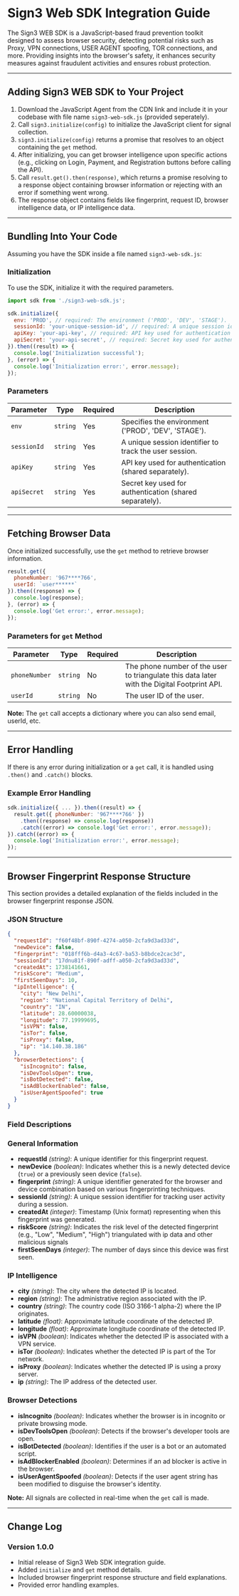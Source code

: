 # Sign3 Web SDK Integration Guide

The Sign3 WEB SDK is a JavaScript-based fraud prevention toolkit designed to assess browser security, detecting potential risks such as Proxy, VPN connections, USER AGENT spoofing, TOR connections, and more. Providing insights into the browser's safety, it enhances security measures against fraudulent activities and ensures robust protection.

---

## Adding Sign3 WEB SDK to Your Project

1. Download the JavaScript Agent from the CDN link and include it in your codebase with file name `sign3-web-sdk.js` (provided seperately).
2. Call `sign3.initialize(config)` to initialize the JavaScript client for signal collection.
3. `sign3.initialize(config)` returns a promise that resolves to an object containing the `get` method.
4. After initializing, you can get browser intelligence upon specific actions (e.g., clicking on Login, Payment, and Registration buttons before calling the API).
5. Call `result.get().then(response)`, which returns a promise resolving to a response object containing browser information or rejecting with an error if something went wrong.
6. The response object contains fields like fingerprint, request ID, browser intelligence data, or IP intelligence data.

---

## Bundling Into Your Code

Assuming you have the SDK inside a file named `sign3-web-sdk.js`:

### Initialization

To use the SDK, initialize it with the required parameters.

```javascript
import sdk from './sign3-web-sdk.js';

sdk.initialize({
  env: 'PROD', // required: The environment ('PROD', 'DEV', 'STAGE').
  sessionId: 'your-unique-session-id', // required: A unique session identifier to track the user session.
  apiKey: 'your-api-key', // required: API key used for authentication (shared separately by Sign3).
  apiSecret: 'your-api-secret', // required: Secret key used for authentication (shared separately by Sign3).
}).then((result) => {
  console.log('Initialization successful');
}, (error) => {
  console.log('Initialization error:', error.message);
});
```

### Parameters

| Parameter   | Type     | Required | Description                                             |
| ----------- | -------- | -------- | ------------------------------------------------------- |
| `env`       | `string` | Yes      | Specifies the environment ('PROD', 'DEV', 'STAGE').     |
| `sessionId` | `string` | Yes      | A unique session identifier to track the user session.  |
| `apiKey`    | `string` | Yes      | API key used for authentication (shared separately).    |
| `apiSecret` | `string` | Yes      | Secret key used for authentication (shared separately). |

---

## Fetching Browser Data

Once initialized successfully, use the `get` method to retrieve browser information.

```javascript
result.get({
  phoneNumber: '967****766',
  userId: `user******`
}).then((response) => {
  console.log(response);
}, (error) => {
  console.log('Get error:', error.message);
});
```

### Parameters for `get` Method

| Parameter     | Type     | Required | Description                                                                                 |
| ------------- | -------- | -------- | ------------------------------------------------------------------------------------------- |
| `phoneNumber` | `string` | No      | The phone number of the user to triangulate this data later with the Digital Footprint API. |
| `userId` | `string` | No      | The user ID of the user. |

**Note:** The `get` call accepts a dictionary where you can also send email, userId, etc.

---

## Error Handling

If there is any error during initialization or a `get` call, it is handled using `.then()` and `.catch()` blocks.

### Example Error Handling

```javascript
sdk.initialize({ ... }).then((result) => {
  result.get({ phoneNumber: '967****766' })
    .then((response) => console.log(response))
    .catch((error) => console.log('Get error:', error.message));
}).catch((error) => {
  console.log('Initialization error:', error.message);
});
```

---

## Browser Fingerprint Response Structure

This section provides a detailed explanation of the fields included in the browser fingerprint response JSON.

### JSON Structure

```json
{
  "requestId": "f60f48bf-890f-4274-a050-2cfa9d3ad33d",
  "newDevice": false,
  "fingerprint": "018fff6b-d4a3-4c67-ba53-b8bdce2cac3d",
  "sessionId": "17dnu81f-890f-adff-a050-2cfa9d3ad33d",
  "createdAt": 1738141661,
  "riskScore": "Medium",
  "firstSeenDays": 10,
  "ipIntelligence": {
    "city": "New Delhi",
    "region": "National Capital Territory of Delhi",
    "country": "IN",
    "latitude": 28.60000038,
    "longitude": 77.19999695,
    "isVPN": false,
    "isTor": false,
    "isProxy": false,
    "ip": "14.140.38.186"
  },
  "browserDetections": {
    "isIncognito": false,
    "isDevToolsOpen": true,
    "isBotDetected": false,
    "isAdBlockerEnabled": false,
    "isUserAgentSpoofed": true
  }
}
```

### Field Descriptions

### General Information
- **requestId** *(string)*: A unique identifier for this fingerprint request.
- **newDevice** *(boolean)*: Indicates whether this is a newly detected device (`true`) or a previously seen device (`false`).
- **fingerprint** *(string)*: A unique identifier generated for the browser and device combination based on various fingerprinting techniques.
- **sessionId** *(string)*: A unique session identifier for tracking user activity during a session.
- **createdAt** *(integer)*: Timestamp (Unix format) representing when this fingerprint was generated.
- **riskScore** *(string)*: Indicates the risk level of the detected fingerprint (e.g., "Low", "Medium", "High") triangulated with ip data and other malicious signals 
- **firstSeenDays** *(integer)*: The number of days since this device was first seen.

### IP Intelligence
- **city** *(string)*: The city where the detected IP is located.
- **region** *(string)*: The administrative region associated with the IP.
- **country** *(string)*: The country code (ISO 3166-1 alpha-2) where the IP originates.
- **latitude** *(float)*: Approximate latitude coordinate of the detected IP.
- **longitude** *(float)*: Approximate longitude coordinate of the detected IP.
- **isVPN** *(boolean)*: Indicates whether the detected IP is associated with a VPN service.
- **isTor** *(boolean)*: Indicates whether the detected IP is part of the Tor network.
- **isProxy** *(boolean)*: Indicates whether the detected IP is using a proxy server.
- **ip** *(string)*: The IP address of the detected user.

### Browser Detections
- **isIncognito** *(boolean)*: Indicates whether the browser is in incognito or private browsing mode.
- **isDevToolsOpen** *(boolean)*: Detects if the browser's developer tools are open.
- **isBotDetected** *(boolean)*: Identifies if the user is a bot or an automated script.
- **isAdBlockerEnabled** *(boolean)*: Determines if an ad blocker is active in the browser.
- **isUserAgentSpoofed** *(boolean)*: Detects if the user agent string has been modified to disguise the browser's identity.

**Note:** All signals are collected in real-time when the `get` call is made.

---

## Change Log

### Version 1.0.0

- Initial release of Sign3 Web SDK integration guide.
- Added `initialize` and `get` method details.
- Included browser fingerprint response structure and field explanations.
- Provided error handling examples.

